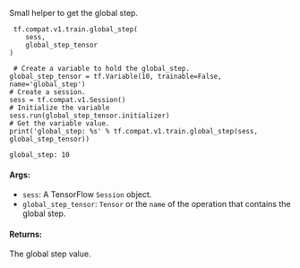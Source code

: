 Small helper to get the global step.

```
 tf.compat.v1.train.global_step(
    sess,
    global_step_tensor
)
```

```
 # Create a variable to hold the global_step.
global_step_tensor = tf.Variable(10, trainable=False, name='global_step')
# Create a session.
sess = tf.compat.v1.Session()
# Initialize the variable
sess.run(global_step_tensor.initializer)
# Get the variable value.
print('global_step: %s' % tf.compat.v1.train.global_step(sess,
global_step_tensor))

global_step: 10
```
#### Args:
- `sess`: A TensorFlow `Session` object.
- `global_step_tensor`: `Tensor` or the `name` of the operation that contains the global step.
#### Returns:
The global step value.
